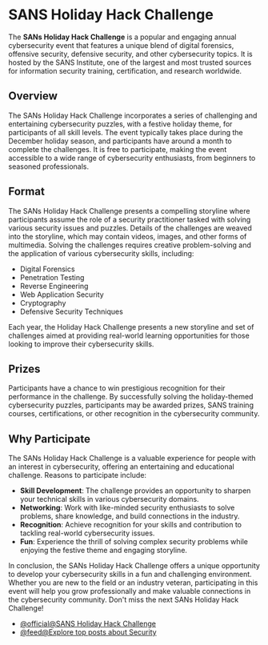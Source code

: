 # SANS Holiday Hack Challenge

The **SANs Holiday Hack Challenge** is a popular and engaging annual cybersecurity event that features a unique blend of digital forensics, offensive security, defensive security, and other cybersecurity topics. It is hosted by the SANS Institute, one of the largest and most trusted sources for information security training, certification, and research worldwide.

## Overview

The SANs Holiday Hack Challenge incorporates a series of challenging and entertaining cybersecurity puzzles, with a festive holiday theme, for participants of all skill levels. The event typically takes place during the December holiday season, and participants have around a month to complete the challenges. It is free to participate, making the event accessible to a wide range of cybersecurity enthusiasts, from beginners to seasoned professionals.

## Format

The SANs Holiday Hack Challenge presents a compelling storyline where participants assume the role of a security practitioner tasked with solving various security issues and puzzles. Details of the challenges are weaved into the storyline, which may contain videos, images, and other forms of multimedia. Solving the challenges requires creative problem-solving and the application of various cybersecurity skills, including:

- Digital Forensics
- Penetration Testing
- Reverse Engineering
- Web Application Security
- Cryptography
- Defensive Security Techniques

Each year, the Holiday Hack Challenge presents a new storyline and set of challenges aimed at providing real-world learning opportunities for those looking to improve their cybersecurity skills.

## Prizes

Participants have a chance to win prestigious recognition for their performance in the challenge. By successfully solving the holiday-themed cybersecurity puzzles, participants may be awarded prizes, SANS training courses, certifications, or other recognition in the cybersecurity community.

## Why Participate

The SANs Holiday Hack Challenge is a valuable experience for people with an interest in cybersecurity, offering an entertaining and educational challenge. Reasons to participate include:

- **Skill Development**: The challenge provides an opportunity to sharpen your technical skills in various cybersecurity domains.
- **Networking**: Work with like-minded security enthusiasts to solve problems, share knowledge, and build connections in the industry.
- **Recognition**: Achieve recognition for your skills and contribution to tackling real-world cybersecurity issues.
- **Fun**: Experience the thrill of solving complex security problems while enjoying the festive theme and engaging storyline.

In conclusion, the SANs Holiday Hack Challenge offers a unique opportunity to develop your cybersecurity skills in a fun and challenging environment. Whether you are new to the field or an industry veteran, participating in this event will help you grow professionally and make valuable connections in the cybersecurity community. Don't miss the next SANs Holiday Hack Challenge!

- [@official@SANS Holiday Hack Challenge](https://www.sans.org/holidayhack)
- [@feed@Explore top posts about Security](https://app.daily.dev/tags/security?ref=roadmapsh)